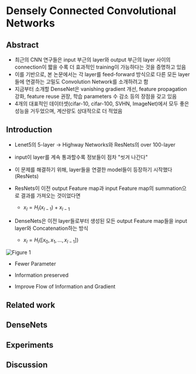 # Densely Connected Convolutional Networks

## Abstract
+ 최근의 CNN 연구들은 input 부근의 layer와 output 부근의 layer 사이의 connection이 짧을 수록 더 효과적인 training이 가능하다는 것을 증명하고 있음
+ 이를 기반으로, 본 논문에서는 각 layer를 feed-forward 방식으로 다른 모든 layer들에 연결하는 고밀도 Convolution Network를 소개하려고 함
+ 지금부터 소개할 DenseNet은 vanishing gradient 개선, feature propagation 강화, feature reuse 권장, 학습 parameters 수 감소 등의 장점을 갖고 있음
+ 4개의 대표적인 데이터셋(cifar-10, cifar-100, SVHN, ImageNet)에서 모두 좋은 성능을 거두었으며, 계산량도 상대적으로 더 적었음


## Introduction
+ Lenet5의 5-layer -> Highway Networks와 ResNets의 over 100-layer
+ input이 layer를 계속 통과할수록 정보들이 점차 "씻겨 나간다"
+ 이 문제를 해결하기 위해, layer들을 연결한 model들이 등장하기 시작했다(ResNets)
  
+ ResNets이 이전 output Feature map과 input Feature map의 summation으로 결과를 가져오는 것이었다면
  + $x_l = H_l(x_{l-1}) + x_{l-1}$

+ DenseNets은 이전 layer들로부터 생성된 모든 output Feature map들을 input layer와 Concatenation하는 방식
  + $x_l = H_l([x_0,x_1,...,x_{l-1}])$


![Figure 1](https://github.com/Artinto/2023-2_study/assets/84369594/0c139066-49f8-40b4-9a63-1114c3a5023b)

+ Fewer Parameter

+ Information preserved

+ Improve Flow of Information and Gradient

## Related work

## DenseNets

## Experiments

## Discussion
